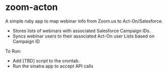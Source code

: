 # zoom-acton

A simple ruby app to map webinar info from Zoom.us to Act-On/Salesforce.

- Stores lists of webinars with associated Salesforce Campaign IDs.
- Syncs webinar users to their associated Act-On user Lists based on Campaign ID

To Run:
- Add [TBD] script to the crontab.
- Run the sinatra app to accept API calls
   <tbd command>

